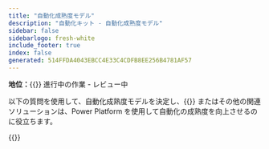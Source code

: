 ```yaml
---
title: "自動化成熟度モデル"
description: "自動化キット - 自動化成熟度モデル"
sidebar: false
sidebarlogo: fresh-white
include_footer: true
index: false
generated: 514FFDA4043EBCC4E33C4CDFB8EE256B4781AF57
---
```


**地位：**{{<externalImage src="https://github.githubassets.com/images/icons/emoji/unicode/1f6a7.png" size="16x16" text="Construction Icon">}} 進行中の作業 - レビュー中

以下の質問を使用して、自動化成熟度モデルを決定し、{{<product-name>}} またはその他の関連ソリューションは、Power Platform を使用して自動化の成熟度を向上させるのに役立ちます。

{{<questions name="/content/ja/automation-maturity-model.json" completed="" showNavigationButtons="false" locale="ja">}}
